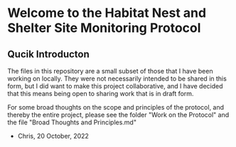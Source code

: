 # Welcome to the Habitat Nest and Shelter Site Monitoring Protocol

## Qucik Introducton

The files in this repository are a small subset of those that I have been working on locally. They were not necessarily intended to be shared in this form, but I did want to make this project collaborative, and I have decided that this means being open to sharing work that is in draft form.

For some broad thoughts on the scope and principles of the protocol, and thereby the entire project, please see the folder "Work on the Protocol" and the file "Broad Thoughts and Principles.md"

- Chris, 20 October, 2022